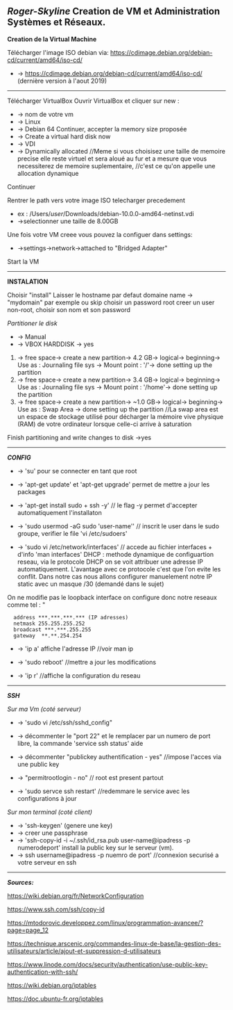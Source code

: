 ***Roger-Skyline***
Creation de VM et Administration Systèmes et Réseaux.
--

**Creation de la Virtual Machine** 

Télécharger l'image ISO debian via:
https://cdimage.debian.org/debian-cd/current/amd64/iso-cd/
* -> https://cdimage.debian.org/debian-cd/current/amd64/iso-cd/ (dernière version à l'aout 2019)
****************************
Télécharger VirtualBox
Ouvrir VirtualBox et cliquer sur new :
* -> nom de votre vm
* -> Linux
* -> Debian 64
Continuer, accepter la memory size proposée
* -> Create a virtual hard disk now
* -> VDI
* -> Dynamically allocated 
//Meme si vous choisisez une taille de memoire precise elle reste virtuel et sera aloué au fur et a mesure que vous necessiterez de memoire suplementaire,
//c'est ce qu'on appelle une allocation dynamique

Continuer

Rentrer le path vers votre image ISO telecharger precedement

* ex : /Users/*user*/Downloads/debian-10.0.0-amd64-netinst.vdi
* ->selectionner une taille de 8.00GB

Une fois votre VM creee vous pouvez la configuer dans settings:
* ->settings->network->attached to "Bridged Adapter"

Start la VM
************************
**INSTALATION**

Choisir "install"
Laisser le hostname par defaut
domaine name -> "mydomain" par exemple ou skip
choisir un password root
creer un user non-root, choisir son nom et son password

*Partitioner le disk*
* -> Manual 
* -> VBOX HARDDISK -> yes
1. -> free space-> create a new partition-> 4.2 GB-> logical-> beginning-> Use as : Journaling file sys -> Mount point : '/'-> done setting up the partition
2. -> free space-> create a new partition-> 3.4 GB-> logical-> beginning-> Use as : Journaling file sys -> Mount point : '/home'-> done setting up the partition
3. -> free space-> create a new partition-> ~1.0 GB-> logical-> beginning-> Use as : Swap Area -> done setting up the partition
//La swap area est un espace de stockage utilisé pour décharger la mémoire vive physique (RAM) de votre ordinateur lorsque celle-ci arrive à saturation

Finish partitioning and write changes to disk ->yes

*******************************

***CONFIG***

* -> 'su' pour se connecter en tant que root
* -> 'apt-get update' et 'apt-get upgrade' permet de mettre a jour les packages
* -> 'apt-get install sudo + ssh -y' // le flag -y permet d'accepter automatiquement l'installaton
* -> 'sudo usermod -aG sudo 'user-name'' // inscrit le user dans le sudo groupe, verifier le file 'vi /etc/sudoers'

* -> 'sudo vi /etc/network/interfaces' // accede au fichier interfaces + d'info 'man interfaces'
DHCP : methode dynamique de configuartion reseau, via le protocole DHCP on se voit attribuer une adresse IP automatiquement.
L'avantage avec ce protocole c'est que l'on evite les conflit.
Dans notre cas nous allons configurer manuelement notre IP static avec un masque /30 (demandé dans le sujet)

On ne modifie pas le loopback interface
on configure donc notre reseaux comme tel :
    "
   
      address ***.***.***.*** (IP adresses)
      netmask 255.255.255.252
      broadcast ***.***.255.255
      gateway  **.**.254.254
      
      

* -> 'ip a' affiche l'adresse IP //voir man ip
* -> 'sudo reboot' //mettre a jour les modifications

* -> 'ip r' //affiche la configuration du reseau

********************************

***SSH***

*Sur ma Vm (coté serveur)*

* -> 'sudo vi /etc/ssh/sshd_config"
* -> décommenter le "port 22" et le remplacer par un numero de port libre, la commande 'service ssh status' aide
* -> décommenter "publickey authentification - yes" //impose l'acces via une public key
* -> "permitrootlogin - no" // root est present partout

* -> 'sudo servce ssh restart'  //redemmare le service avec les configurations à jour

*Sur mon terminal (coté client)*

* -> 'ssh-keygen' (genere une key)
* -> creer une passphrase
* -> 'ssh-copy-id -i ~/.ssh/id_rsa.pub user-name@ipadress -p numerodeport' install la public key sur le serveur (vm).
* -> ssh username@ipadress -p nuemro de port' //connexion securisé a votre serveur en ssh


******************************

***Sources:***

https://wiki.debian.org/fr/NetworkConfiguration

https://www.ssh.com/ssh/copy-id

https://mtodorovic.developpez.com/linux/programmation-avancee/?page=page_12

https://technique.arscenic.org/commandes-linux-de-base/la-gestion-des-utilisateurs/article/ajout-et-suppression-d-utilisateurs

https://www.linode.com/docs/security/authentication/use-public-key-authentication-with-ssh/

https://wiki.debian.org/iptables

https://doc.ubuntu-fr.org/iptables
